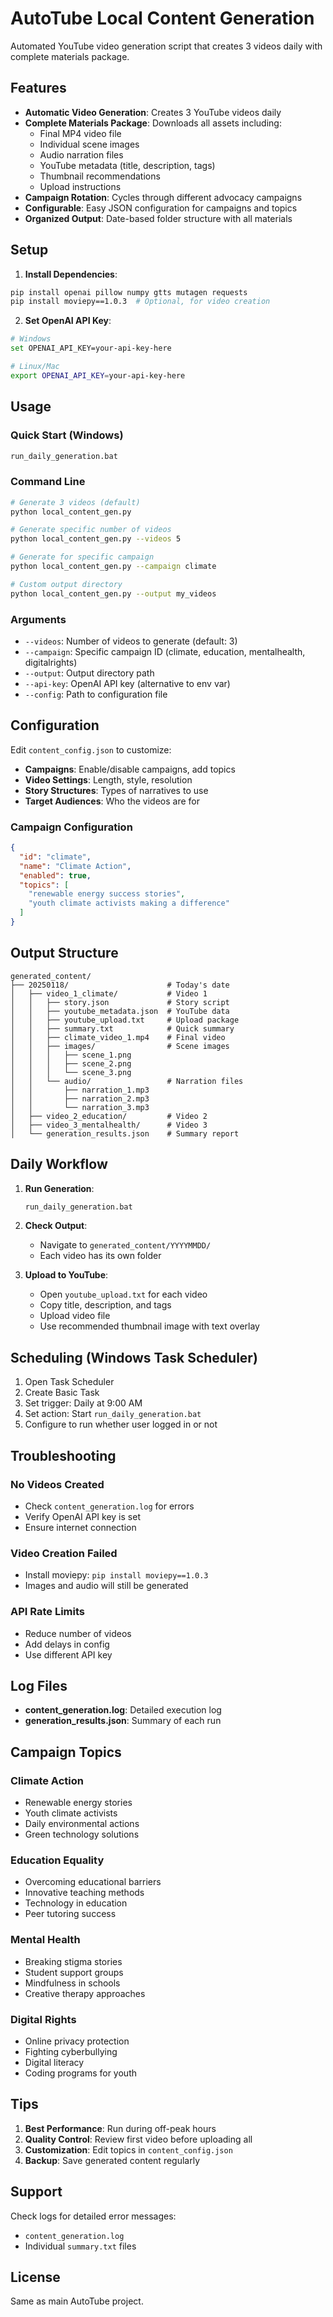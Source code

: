 # AutoTube Local Content Generation

Automated YouTube video generation script that creates 3 videos daily with complete materials package.

## Features

- **Automatic Video Generation**: Creates 3 YouTube videos daily
- **Complete Materials Package**: Downloads all assets including:
  - Final MP4 video file
  - Individual scene images
  - Audio narration files
  - YouTube metadata (title, description, tags)
  - Thumbnail recommendations
  - Upload instructions
- **Campaign Rotation**: Cycles through different advocacy campaigns
- **Configurable**: Easy JSON configuration for campaigns and topics
- **Organized Output**: Date-based folder structure with all materials

## Setup

1. **Install Dependencies**:
```bash
pip install openai pillow numpy gtts mutagen requests
pip install moviepy==1.0.3  # Optional, for video creation
```

2. **Set OpenAI API Key**:
```bash
# Windows
set OPENAI_API_KEY=your-api-key-here

# Linux/Mac
export OPENAI_API_KEY=your-api-key-here
```

## Usage

### Quick Start (Windows)
```bash
run_daily_generation.bat
```

### Command Line
```bash
# Generate 3 videos (default)
python local_content_gen.py

# Generate specific number of videos
python local_content_gen.py --videos 5

# Generate for specific campaign
python local_content_gen.py --campaign climate

# Custom output directory
python local_content_gen.py --output my_videos
```

### Arguments
- `--videos`: Number of videos to generate (default: 3)
- `--campaign`: Specific campaign ID (climate, education, mentalhealth, digitalrights)
- `--output`: Output directory path
- `--api-key`: OpenAI API key (alternative to env var)
- `--config`: Path to configuration file

## Configuration

Edit `content_config.json` to customize:

- **Campaigns**: Enable/disable campaigns, add topics
- **Video Settings**: Length, style, resolution
- **Story Structures**: Types of narratives to use
- **Target Audiences**: Who the videos are for

### Campaign Configuration
```json
{
  "id": "climate",
  "name": "Climate Action",
  "enabled": true,
  "topics": [
    "renewable energy success stories",
    "youth climate activists making a difference"
  ]
}
```

## Output Structure

```
generated_content/
├── 20250118/                      # Today's date
│   ├── video_1_climate/           # Video 1
│   │   ├── story.json             # Story script
│   │   ├── youtube_metadata.json  # YouTube data
│   │   ├── youtube_upload.txt     # Upload package
│   │   ├── summary.txt            # Quick summary
│   │   ├── climate_video_1.mp4    # Final video
│   │   ├── images/                # Scene images
│   │   │   ├── scene_1.png
│   │   │   ├── scene_2.png
│   │   │   └── scene_3.png
│   │   └── audio/                 # Narration files
│   │       ├── narration_1.mp3
│   │       ├── narration_2.mp3
│   │       └── narration_3.mp3
│   ├── video_2_education/         # Video 2
│   ├── video_3_mentalhealth/      # Video 3
│   └── generation_results.json    # Summary report
```

## Daily Workflow

1. **Run Generation**:
   ```bash
   run_daily_generation.bat
   ```

2. **Check Output**:
   - Navigate to `generated_content/YYYYMMDD/`
   - Each video has its own folder

3. **Upload to YouTube**:
   - Open `youtube_upload.txt` for each video
   - Copy title, description, and tags
   - Upload video file
   - Use recommended thumbnail image with text overlay

## Scheduling (Windows Task Scheduler)

1. Open Task Scheduler
2. Create Basic Task
3. Set trigger: Daily at 9:00 AM
4. Set action: Start `run_daily_generation.bat`
5. Configure to run whether user logged in or not

## Troubleshooting

### No Videos Created
- Check `content_generation.log` for errors
- Verify OpenAI API key is set
- Ensure internet connection

### Video Creation Failed
- Install moviepy: `pip install moviepy==1.0.3`
- Images and audio will still be generated

### API Rate Limits
- Reduce number of videos
- Add delays in config
- Use different API key

## Log Files

- **content_generation.log**: Detailed execution log
- **generation_results.json**: Summary of each run

## Campaign Topics

### Climate Action
- Renewable energy stories
- Youth climate activists
- Daily environmental actions
- Green technology solutions

### Education Equality
- Overcoming educational barriers
- Innovative teaching methods
- Technology in education
- Peer tutoring success

### Mental Health
- Breaking stigma stories
- Student support groups
- Mindfulness in schools
- Creative therapy approaches

### Digital Rights
- Online privacy protection
- Fighting cyberbullying
- Digital literacy
- Coding programs for youth

## Tips

1. **Best Performance**: Run during off-peak hours
2. **Quality Control**: Review first video before uploading all
3. **Customization**: Edit topics in `content_config.json`
4. **Backup**: Save generated content regularly

## Support

Check logs for detailed error messages:
- `content_generation.log`
- Individual `summary.txt` files

## License

Same as main AutoTube project.
